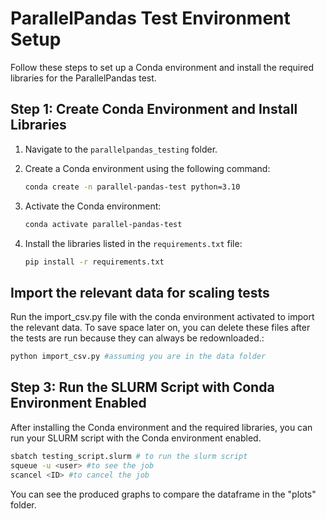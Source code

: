 # ParallelPandas Test Environment Setup

Follow these steps to set up a Conda environment and install the required libraries for the ParallelPandas test.

## Step 1: Create Conda Environment and Install Libraries

1. Navigate to the `parallelpandas_testing` folder.
2. Create a Conda environment using the following command:

    ```bash
    conda create -n parallel-pandas-test python=3.10
    ```

3. Activate the Conda environment:

    ```bash
    conda activate parallel-pandas-test
    ```

4. Install the libraries listed in the `requirements.txt` file:

    ```bash
    pip install -r requirements.txt
    ```

## Import the relevant data for scaling tests
Run the import_csv.py file with the conda environment activated to import the relevant data. To save space later on, you can delete these files after the tests are run because they can always be redownloaded.:
```bash
python import_csv.py #assuming you are in the data folder
```

## Step 3: Run the SLURM Script with Conda Environment Enabled

After installing the Conda environment and the required libraries, you can run your SLURM script with the Conda environment enabled.

```bash
sbatch testing_script.slurm # to run the slurm script
squeue -u <user> #to see the job 
scancel <ID> #to cancel the job
```

You can see the produced graphs to compare the dataframe in the "plots" folder. 